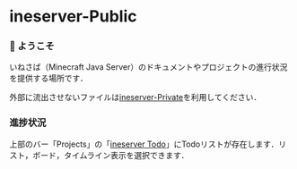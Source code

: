 # ineserver-Public

### 👋 ようこそ
いねさば（Minecraft Java Server）のドキュメントやプロジェクトの進行状況を提供する場所です．

外部に流出させないファイルは[ineserver-Private](https://github.com/Ine0056/ineserver-Private)を利用してください．

### 進捗状況
上部のバー「Projects」の「[ineserver Todo](https://github.com/users/Ine0056/projects/2/views/1)」にTodoリストが存在します．リスト，ボード，タイムライン表示を選択できます．
